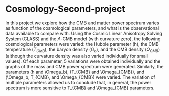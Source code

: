 # Cosmology-Second-project
In this project we explore how the CMB and matter power spectrum varies as function of the cosmological parameters, and what is the observational data available to compare with. Using the Cosmic Linear Anisotropy Solving System (CLASS) and the $\Lambda$-CMB model (with curvature zero), the following cosmological parameters were varied: the Hubble parameter (h), the CMB temperature ($T_{CMB}$), the baryon density ($\Omega_b$), and the CMB density ($\Omega_{CMB}$) (although the curvature density was also varied individually for small values). Of each parameter, 5 variations were obtained individually and the graphs of the mass and CMB power spectrum were generated. Similarly, the parameters (h and \Omega_b), (T_{CMB} and \Omega_{CMB}), and (\Omega_b, T_{CMB}, and \Omega_{CMB}) were varied. The variation of multiple parameters allowed us to conclude that, in general, the power spectrum is more sensitive to T_{CMB} and \Omega_{CMB} parameters.
